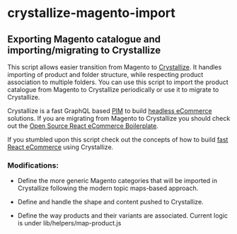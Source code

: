 # crystallize-magento-import

## Exporting Magento catalogue and importing/migrating to Crystallize

This script allows easier transition from Magento to [Crystallize](https://crystallize.com). It handles importing of product and folder structure, while respecting product association to multiple folders. You can use this script to import the product catalogue from Magento to Crystallize periodically or use it to migrate to Crystallize.

Crystallize is a fast GraphQL based [PIM](https://crystallize.com/product/product-information-management) to build [headless eCommerce](https://crystallize.com/product) solutions. If you are migrating from Magento to Crystallize you should check out the [Open Source React eCommerce Boilerplate](https://crystallize.com/learn/open-source/boilerplates/react-nextjs).

If you stumbled upon this script check out the concepts of how to build [fast React eCommerce](https://crystallize.com/developers) using Crystallize.

### Modifications:

- Define the more generic Magento categories that will be imported in Crystallize following the modern topic maps-based approach.
- Define and handle the shape and content pushed to Crystallize.

- Define the way products and their variants are associated. Current logic is under lib/helpers/map-product.js
